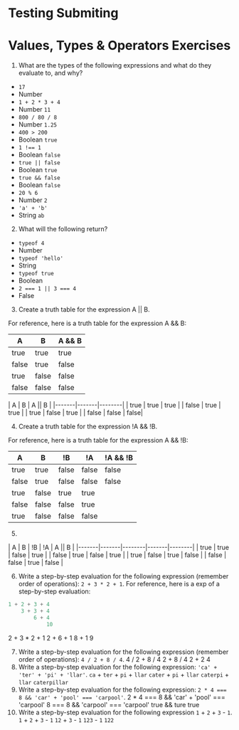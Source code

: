 # Testing Submiting 
# Values, Types & Operators Exercises

1. What are the types of the following expressions and what do they evaluate to, and why?
* `17`
* Number
* `1 + 2 * 3 + 4`
* Number `11` 
* `800 / 80 / 8`
* Number `1.25`
* `400 > 200`
* Boolean `true` 
* `1 !== 1`
* Boolean `false` 
* `true || false`
* Boolean `true`
* `true && false`
* Boolean `false`
* `20 % 6`
* Number `2`
* `'a' + 'b'`
* String `ab`




2. What will the following return?
* `typeof 4`
* Number
*  `typeof 'hello'`
* String
*  `typeof true`
* Boolean 
* `2 === 1 || 3 === 4`
* False

3. Create a truth table for the expression A || B.

For reference, here is a truth table for the expression A && B:



|   A   |   B   | A && B | 
|-------|-------|--------|
| true  | true  | true  |
| false | true  | false |
| true  | false | false |
| false | false | false | 


|   A   |   B   | A || B |
|-------|-------|--------|
| true  | true  |  true |
| false | true  |  true |
| true  | false |  true |
| false | false |  false| 

4. Create a truth table for the expression !A && !B.

For reference, here is a truth table for the expression A && !B:



|   A   |   B   |   !B   |   !A   |!A && !B | 
|-------|-------|--------|--------|-------|
| true  | true  | false  | false  | false |
| false | true  | false  | false  | false |
| true  | false | true   | true   | 
| false | false | false  | true   | 
| true  | false | false  | false  | 

5. 

|   A   |   B   |   !B   |  !A   | A || B | 
|-------|-------|--------|-------|--------|
| true  | true  | false  | true  |
| false | true  | false  | true  |
| true  | false | true   | false |
| false | false |  true  | false | 



6. Write a step-by-step evaluation for the following expression (remember order of operations): `2 + 3 * 2 + 1`.
  For reference, here is a exp of a step-by-step evaluation: 
  ```js
  1 + 2 + 3 + 4  
      3 + 3 + 4
          6 + 4
              10
  ```
  2 + 3 * 2 + 1 
    2 + 6 + 1
        8 + 1
            9
  
 7. Write a step-by-step evaluation for the following expression (remember order of operations): `4 / 2 + 8 / 4`.
    4 / 2 + 8 / 4
        2 + 8 / 4
            2 + 2 
                4
 8. Write a step-by-step evaluation for the following expression: `'ca' + 'ter' + 'pi' + 'llar'`.
 `ca` + `ter` + `pi` + `llar` 
 `cater` + `pi` + `llar` 
 `caterpi` + `llar` 
 `caterpillar`
 9. Write a step-by-step evaluation for the following expression: `2 * 4 === 8 && 'car' + 'pool' === 'carpool'`.
  2 * 4 === 8 && 'car' + 'pool' === 'carpool' 
  8 === 8 && 'carpool' === 'carpool' 
  true && ture
  true
 10. Write a step-by-step evaluation for the following expression `1` + `2` + `3` - `1`. 
 `1` + `2` + `3` - `1` 
 `12` + `3` - `1` 
 `123` - `1` 
 `122` 
 